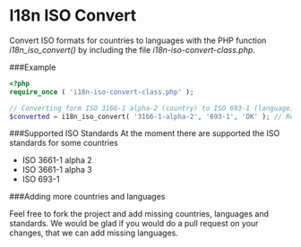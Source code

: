 # I18n ISO Convert

Convert ISO formats for countries to languages with the PHP function *i18n_iso_convert()* by including the file *i18n-iso-convert-class.php*.

###Example

```php
<?php
require_once ( 'i18n-iso-convert-class.php' );

// Converting form ISO 3166-1 alpha-2 (country) to ISO 693-1 (language)
$converted = i18n_iso_convert( '3166-1-alpha-2', '693-1', 'DK' ); // Returns 'DA' for ISO code 'DK' 
```

###Supported ISO Standards
At the moment there are supported the ISO standards for some countries

* ISO 3661-1 alpha 2
* ISO 3661-1 alpha 3
* ISO 693-1

###Adding more countries and languages

Feel free to fork the project and add missing countries, languages and standards. We would be glad if you would do a pull request on your changes, that we can add missing languages.


